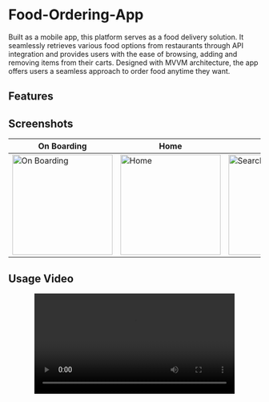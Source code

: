 # Food-Ordering-App

Built as a mobile app, this platform serves as a food delivery solution. It seamlessly retrieves various food options from restaurants through API integration and provides users with the ease of browsing, adding and removing items from their carts.
Designed with MVVM architecture, the app offers users a seamless approach to order food anytime they want.

## Features


## Screenshots
| On Boarding                                                                          | Home                                                                          | Search                                                                          | Food Detail                                                                          | Drawer                                                                          | Cart                                                                          
|---------------------------------------------------------------------------------|--------------------------------------------------------------------------------------|------------------------------------------------------------------------------------------|-------------------------------------------------------------------------------------|-----------------------------------------------------------------------------------------|-----------------------------------------------------------------------------------------|
| <img src="https://github.com/Honor13/Food-Ordering-App/assets/53227891/b3df5333-3520-42f2-9f95-c8a43e1778f3" alt="On Boarding" style="width:200px"/> | <img src="https://github.com/Honor13/Food-Ordering-App/assets/53227891/5be63e7c-aff1-48e3-93fb-111a5923008a" alt="Home" style="width:200px"/> | <img src="https://github.com/Honor13/Food-Ordering-App/assets/53227891/6f706140-5fa0-4d32-9a95-d5547b3af27c" alt="Search" style="width:200px"/> |  <img src="https://github.com/Honor13/Food-Ordering-App/assets/53227891/5a78b58c-5702-44f4-8942-b17f09af7103" alt="Food Detail" style="width:200px"/> | <img src="https://github.com/Honor13/Food-Ordering-App/assets/53227891/03b7a69d-dfcf-40da-bad1-6bd97d9fadcb" alt="Drawer" style="width:200px"/> | <img src="https://github.com/Honor13/Food-Ordering-App/assets/53227891/4618f538-fc8e-45b2-8e30-dbad3400c039" alt="Cart" style="width:200px"/> |

## Usage Video                                                                        
<div align="center">
  <video src="https://github.com/Honor13/Food-Ordering-App/assets/53227891/0b85a4c5-0803-4c2f-a05e-e201ebacd73c" width="400" />
</div>


